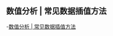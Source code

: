## 数值分析 | 常见数据插值方法
-[数值分析 | 常见数据插值方法](https://blog.csdn.net/weixin_42301220/article/details/126803674)

